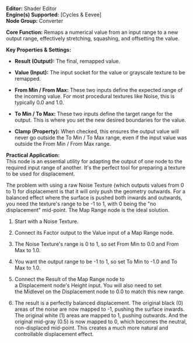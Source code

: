 **Editor:** Shader Editor  
**Engine(s) Supported:** [Cycles & Eevee]  
**Node Group:** Converter

**Core Function:** Remaps a numerical value from an input range to a new output range, effectively stretching, squashing, and offsetting the value.

**Key Properties & Settings:**

- **Result (Output):** The final, remapped value.
    
- **Value (Input):** The input socket for the value or grayscale texture to be remapped.
    
- **From Min / From Max:** These two inputs define the expected range of the incoming value. For most procedural textures like Noise, this is typically 0.0 and 1.0.
    
- **To Min / To Max:** These two inputs define the target range for the output. This is where you set the new desired boundaries for the value.
    
- **Clamp (Property):** When checked, this ensures the output value will never go outside the To Min / To Max range, even if the input value was outside the From Min / From Max range.
    

**Practical Application:**  
This node is an essential utility for adapting the output of one node to the required input range of another. It's the perfect tool for preparing a texture to be used for displacement.

The problem with using a raw Noise Texture (which outputs values from 0 to 1) for displacement is that it will only push the geometry outwards. For a balanced effect where the surface is pushed both inwards and outwards, you need the texture's range to be -1 to 1, with 0 being the "no displacement" mid-point. The Map Range node is the ideal solution.

1. Start with a Noise Texture.
    
2. Connect its Factor output to the Value input of a Map Range node.
    
3. The Noise Texture's range is 0 to 1, so set From Min to 0.0 and From Max to 1.0.
    
4. You want the output range to be -1 to 1, so set To Min to -1.0 and To Max to 1.0.
    
5. Connect the Result of the Map Range node to a Displacement node's Height input. You will also need to set the Midlevel on the Displacement node to 0.0 to match this new range.
    
6. The result is a perfectly balanced displacement. The original black (0) areas of the noise are now mapped to -1, pushing the surface inwards. The original white (1) areas are mapped to 1, pushing outwards. And the original mid-gray (0.5) is now mapped to 0, which becomes the neutral, non-displaced mid-point. This creates a much more natural and controllable displacement effect.